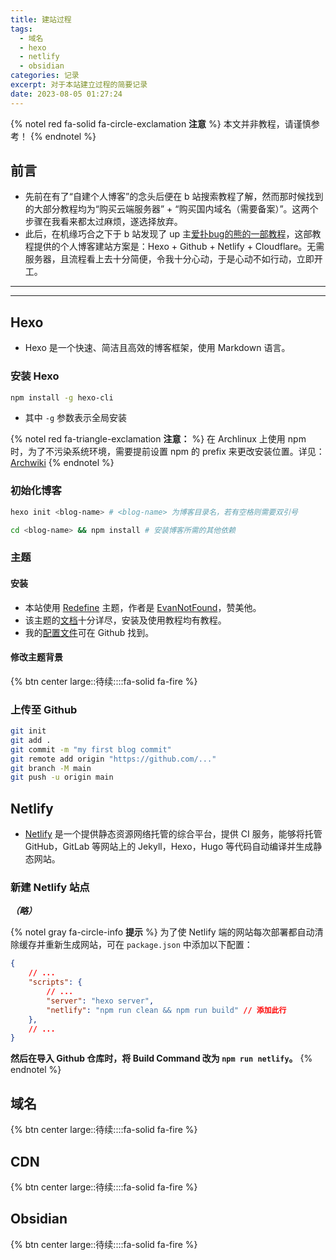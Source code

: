 ```yaml
---
title: 建站过程
tags:
  - 域名
  - hexo
  - netlify
  - obsidian
categories: 记录
excerpt: 对于本站建立过程的简要记录
date: 2023-08-05 01:27:24
---
```


{% notel red fa-solid fa-circle-exclamation **注意** %}
本文并非教程，请谨慎参考！
{% endnotel %}

## 前言

- 先前在有了“自建个人博客”的念头后便在 b 站搜索教程了解，然而那时候找到的大部分教程均为“购买云端服务器” + “购买国内域名（需要备案）”。这两个步骤在我看来都太过麻烦，遂选择放弃。
- 此后，在机缘巧合之下于 b 站发现了 up 主[爱扑bug的熊的一部教程](https://www.bilibili.com/video/BV1qD4y1z783)，这部教程提供的个人博客建站方案是：Hexo + Github + Netlify + Cloudflare。无需服务器，且流程看上去十分简便，令我十分心动，于是心动不如行动，立即开工。
---
---
## Hexo

- Hexo 是一个快速、简洁且高效的博客框架，使用 Markdown 语言。

### 安装 Hexo

```bash
npm install -g hexo-cli
```

- 其中 `-g` 参数表示全局安装

{% notel red fa-triangle-exclamation **注意：** %}
在 Archlinux 上使用 npm 时，为了不污染系统环境，需要提前设置 npm 的 prefix 来更改安装位置。详见：[Archwiki](https://wiki.archlinux.org/title/Node.js#Allow_user-wide_installations)
{% endnotel %}

### 初始化博客

```bash
hexo init <blog-name> # <blog-name> 为博客目录名，若有空格则需要双引号
```

```bash
cd <blog-name> && npm install # 安装博客所需的其他依赖
```
### 主题

#### 安装

- 本站使用 [Redefine](https://redefine-docs.ohevan.com/en/getting-started) 主题，作者是 [EvanNotFound](https://github.com/EvanNotFound)，赞美他。
- 该主题的[文档](https://redefine-docs.ohevan.com/en/getting-started)十分详尽，安装及使用教程均有教程。
- 我的[配置文件](https://github.com/LAST7/LastBlog/blob/main/_config.redefine.yml)可在 Github 找到。

#### 修改主题背景

{% btn center large::待续::::fa-solid fa-fire %}

### 上传至 Github

```bash
git init
git add .
git commit -m "my first blog commit"
git remote add origin "https://github.com/..."
git branch -M main
git push -u origin main
```

## Netlify

- [Netlify](https://www.netlify.com/) 是一个提供静态资源网络托管的综合平台，提供 CI 服务，能够将托管 GitHub，GitLab 等网站上的 Jekyll，Hexo，Hugo 等代码自动编译并生成静态网站。

### 新建 Netlify 站点

***（略）***


{% notel gray fa-circle-info **提示** %}
为了使 Netlify 端的网站每次部署都自动清除缓存并重新生成网站，可在 `package.json` 中添加以下配置：

```json
{
    // ... 
    "scripts": {
        // ...  
        "server": "hexo server",
        "netlify": "npm run clean && npm run build" // 添加此行
    },
    // ...
}
```

**然后在导入 Github 仓库时，将 Build Command 改为 `npm run netlify`。**
{% endnotel %}

## 域名

{% btn center large::待续::::fa-solid fa-fire %}

## CDN

{% btn center large::待续::::fa-solid fa-fire %}
## Obsidian

{% btn center large::待续::::fa-solid fa-fire %}